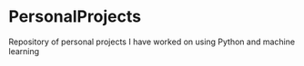 # PersonalProjects

Repository of personal projects I have worked on using Python and machine learning
